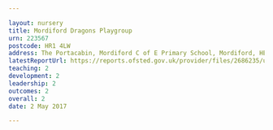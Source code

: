 ```yaml
---

layout: nursery
title: Mordiford Dragons Playgroup
urn: 223567
postcode: HR1 4LW
address: The Portacabin, Mordiford C of E Primary School, Mordiford, HEREFORD, HR1 4LW
latestReportUrl: https://reports.ofsted.gov.uk/provider/files/2686235/urn/223567.pdf
teaching: 2
development: 2
leadership: 2
outcomes: 2
overall: 2
date: 2 May 2017

---
```

